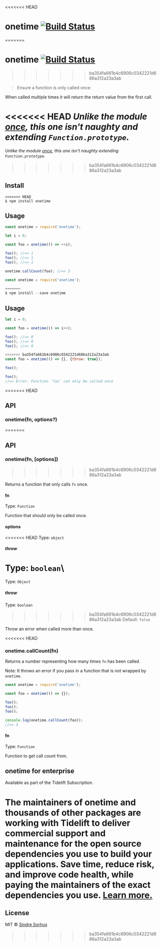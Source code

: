 <<<<<<< HEAD
# onetime [![Build Status](https://travis-ci.com/sindresorhus/onetime.svg?branch=master)](https://travis-ci.com/github/sindresorhus/onetime)
=======
# onetime [![Build Status](https://travis-ci.org/sindresorhus/onetime.svg?branch=master)](https://travis-ci.org/sindresorhus/onetime)
>>>>>>> ba354fa661b4c6906c0342221d686a312a23a3ab

> Ensure a function is only called once

When called multiple times it will return the return value from the first call.

<<<<<<< HEAD
*Unlike the module [once](https://github.com/isaacs/once), this one isn't naughty and extending `Function.prototype`.*
=======
*Unlike the module [once](https://github.com/isaacs/once), this one isn't naughty extending `Function.prototype`.*

>>>>>>> ba354fa661b4c6906c0342221d686a312a23a3ab

## Install

```
<<<<<<< HEAD
$ npm install onetime
```

## Usage

```js
const onetime = require('onetime');

let i = 0;

const foo = onetime(() => ++i);

foo(); //=> 1
foo(); //=> 1
foo(); //=> 1

onetime.callCount(foo); //=> 3
```

```js
const onetime = require('onetime');

=======
$ npm install --save onetime
```


## Usage

```js
let i = 0;

const foo = onetime(() => i++);

foo(); //=> 0
foo(); //=> 0
foo(); //=> 0
```

```js
>>>>>>> ba354fa661b4c6906c0342221d686a312a23a3ab
const foo = onetime(() => {}, {throw: true});

foo();

foo();
//=> Error: Function `foo` can only be called once
```

<<<<<<< HEAD
## API

### onetime(fn, options?)
=======

## API

### onetime(fn, [options])
>>>>>>> ba354fa661b4c6906c0342221d686a312a23a3ab

Returns a function that only calls `fn` once.

#### fn

Type: `Function`

Function that should only be called once.

#### options

<<<<<<< HEAD
Type: `object`

##### throw

Type: `boolean`\
=======
Type: `Object`

##### throw

Type: `boolean`<br>
>>>>>>> ba354fa661b4c6906c0342221d686a312a23a3ab
Default: `false`

Throw an error when called more than once.

<<<<<<< HEAD
### onetime.callCount(fn)

Returns a number representing how many times `fn` has been called.

Note: It throws an error if you pass in a function that is not wrapped by `onetime`.

```js
const onetime = require('onetime');

const foo = onetime(() => {});

foo();
foo();
foo();

console.log(onetime.callCount(foo));
//=> 3
```

#### fn

Type: `Function`

Function to get call count from.

## onetime for enterprise

Available as part of the Tidelift Subscription.

The maintainers of onetime and thousands of other packages are working with Tidelift to deliver commercial support and maintenance for the open source dependencies you use to build your applications. Save time, reduce risk, and improve code health, while paying the maintainers of the exact dependencies you use. [Learn more.](https://tidelift.com/subscription/pkg/npm-onetime?utm_source=npm-onetime&utm_medium=referral&utm_campaign=enterprise&utm_term=repo)
=======

## License

MIT © [Sindre Sorhus](https://sindresorhus.com)
>>>>>>> ba354fa661b4c6906c0342221d686a312a23a3ab
